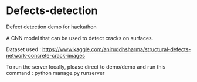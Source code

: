 # Defects-detection
Defect detection demo for hackathon

A CNN model that can be used to detect cracks on surfaces.

Dataset used : https://www.kaggle.com/aniruddhsharma/structural-defects-network-concrete-crack-images

To run the server locally, please direct to demo/demo and run this command : python manage.py runserver
